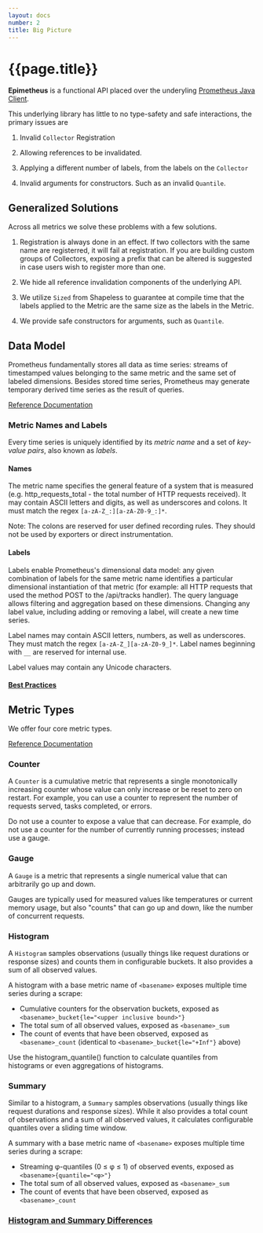 ```yaml
---
layout: docs
number: 2
title: Big Picture
---
```


# {{page.title}}

**Epimetheus** is a functional API placed over the underyling [Prometheus Java Client](https://github.com/prometheus/client_java).

This underlying library has little to no type-safety and safe interactions, the primary issues are

1. Invalid `Collector` Registration

2. Allowing references to be invalidated.

3. Applying a different number of labels, from the labels on the `Collector`

4. Invalid arguments for constructors. Such as an invalid `Quantile`.

## Generalized Solutions

Across all metrics we solve these problems with a few solutions.

1. Registration is always done in an effect. If two collectors with the same name are registerred, it will
fail at registration. If you are building custom groups of Collectors, exposing a prefix that can be altered
is suggested in case users wish to register more than one.

2. We hide all reference invalidation components of the underlying API.

3. We utilize `Sized` from Shapeless to guarantee at compile time that the labels applied to the Metric
are the same size as the labels in the Metric.

4. We provide safe constructors for arguments, such as `Quantile`.

## Data Model

Prometheus fundamentally stores all data as time series: streams of timestamped values belonging to the same metric and the same set of labeled dimensions. Besides stored time series, Prometheus may generate temporary derived time series as the result of queries.

[Reference Documentation](https://prometheus.io/docs/concepts/data_model/)

### Metric Names and Labels

Every time series is uniquely identified by its _metric name_ and a set of _key-value pairs_, also known as _labels_.

#### Names

The metric name specifies the general feature of a system that is measured (e.g. http_requests_total - the total number of HTTP requests received). It may contain ASCII letters and digits, as well as underscores and colons. It must match the regex `[a-zA-Z_:][a-zA-Z0-9_:]*`.

Note: The colons are reserved for user defined recording rules. They should not be used by exporters or direct instrumentation.

#### Labels

Labels enable Prometheus's dimensional data model: any given combination of labels for the same metric name identifies a particular dimensional instantiation of that metric (for example: all HTTP requests that used the method POST to the /api/tracks handler). The query language allows filtering and aggregation based on these dimensions. Changing any label value, including adding or removing a label, will create a new time series.

Label names may contain ASCII letters, numbers, as well as underscores. They must match the regex `[a-zA-Z_][a-zA-Z0-9_]*`. Label names beginning with `__` are reserved for internal use.

Label values may contain any Unicode characters.

#### [Best Practices](https://prometheus.io/docs/practices/naming/)

## Metric Types

We offer four core metric types.

[Reference Documentation](https://prometheus.io/docs/concepts/metric_types/)

### Counter

A `Counter` is a cumulative metric that represents a single monotonically increasing counter whose value can only increase or be reset to zero on restart. For example, you can use a counter to represent the number of requests served, tasks completed, or errors.

Do not use a counter to expose a value that can decrease. For example, do not use a counter for the number of currently running processes; instead use a gauge.

### Gauge

A `Gauge` is a metric that represents a single numerical value that can arbitrarily go up and down.

Gauges are typically used for measured values like temperatures or current memory usage, but also "counts" that can go up and down, like the number of concurrent requests.

### Histogram

A `Histogram` samples observations (usually things like request durations or response sizes) and counts them in configurable buckets. It also provides a sum of all observed values.

A histogram with a base metric name of `<basename>` exposes multiple time series during a scrape:

- Cumulative counters for the observation buckets, exposed as `<basename>_bucket{le="<upper inclusive bound>"}`
- The total sum of all observed values, exposed as `<basename>_sum`
- The count of events that have been observed, exposed as `<basename>_count` (identical to `<basename>_bucket{le="+Inf"}` above)

Use the histogram_quantile() function to calculate quantiles from histograms or even aggregations of histograms.

### Summary

Similar to a histogram, a `Summary` samples observations (usually things like request durations and response sizes). While it also provides a total count of observations and a sum of all observed values, it calculates configurable quantiles over a sliding time window.

A summary with a base metric name of `<basename>` exposes multiple time series during a scrape:

- Streaming φ-quantiles (0 ≤ φ ≤ 1) of observed events, exposed as `<basename>{quantile="<φ>"}`
- The total sum of all observed values, exposed as `<basename>_sum`
- The count of events that have been observed, exposed as `<basename>_count`

### [Histogram and Summary Differences](https://prometheus.io/docs/practices/histograms/)
